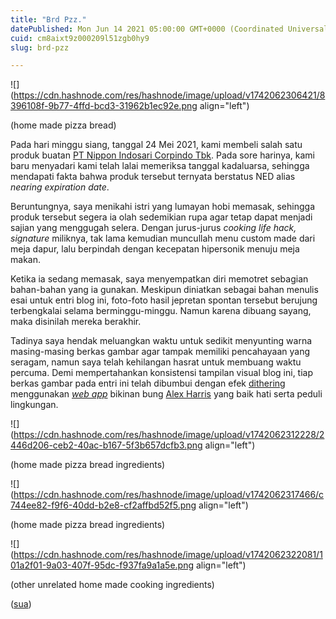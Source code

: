 ```yaml
---
title: "Brd Pzz."
datePublished: Mon Jun 14 2021 05:00:00 GMT+0000 (Coordinated Universal Time)
cuid: cm8aixt9z000209l51zgb0hy9
slug: brd-pzz

---
```


![](https://cdn.hashnode.com/res/hashnode/image/upload/v1742062306421/8396108f-9b77-4ffd-bcd3-31962b1ec92e.png align="left")

(home made pizza bread)

Pada hari minggu siang, tanggal 24 Mei 2021, kami membeli salah satu produk buatan [PT Nippon Indosari Corpindo Tbk](https://id.wikipedia.org/wiki/Nippon_Indosari_Corpindo). Pada sore harinya, kami baru menyadari kami telah lalai memeriksa tanggal kadaluarsa, sehingga mendapati fakta bahwa produk tersebut ternyata berstatus NED alias *nearing expiration date*.

Beruntungnya, saya menikahi istri yang lumayan hobi memasak, sehingga produk tersebut segera ia olah sedemikian rupa agar tetap dapat menjadi sajian yang menggugah selera. Dengan jurus-jurus *cooking life hack, signature* miliknya, tak lama kemudian muncullah menu custom made dari meja dapur, lalu berpindah dengan kecepatan hipersonik menuju meja makan.

Ketika ia sedang memasak, saya menyempatkan diri memotret sebagian bahan-bahan yang ia gunakan. Meskipun diniatkan sebagai bahan menulis esai untuk entri blog ini, foto-foto hasil jepretan spontan tersebut berujung terbengkalai selama berminggu-minggu. Namun karena dibuang sayang, maka disinilah mereka berakhir.

Tadinya saya hendak meluangkan waktu untuk sedikit menyunting warna masing-masing berkas gambar agar tampak memiliki pencahayaan yang seragam, namun saya telah kehilangan hasrat untuk membuang waktu percuma. Demi mempertahankan konsistensi tampilan visual blog ini, tiap berkas gambar pada entri ini telah dibumbui dengan efek [dithering](https://solar.lowtechmagazine.com/2018/09/how-to-build-a-lowtech-website/) menggunakan [*web app*](https://ditherit.com/) bikinan bung [Alex Harris](https://www.alexharris.online/) yang baik hati serta peduli lingkungan.

![](https://cdn.hashnode.com/res/hashnode/image/upload/v1742062312228/2446d206-ceb2-40ac-b167-5f3b657dcfb3.png align="left")

(home made pizza bread ingredients)

![](https://cdn.hashnode.com/res/hashnode/image/upload/v1742062317466/c744ee82-f9f6-40dd-b2e8-cf2affbd52f5.png align="left")

(home made pizza bread ingredients)

![](https://cdn.hashnode.com/res/hashnode/image/upload/v1742062322081/101a2f01-9a03-407f-95dc-f937fa9a1a5e.png align="left")

(other unrelated home made cooking ingredients)

([sua](https://sua.ist))